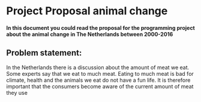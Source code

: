 Project Proposal animal change
===============================

#### In this document you could read the proposal for the programming project about the animal change in The Netherlands between 2000-2016


Problem statement:
-----------------------
In the Netherlands there is a discussion about the amount of meat we eat. Some experts say that we eat to much meat. Eating to much meat is bad for climate, health and the animals we eat do not have a fun life.
It is therefore important that the consumers become aware of the current amount of meat they use

